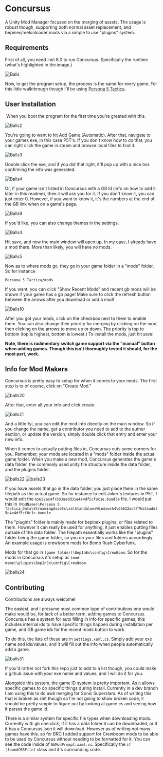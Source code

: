 # Concursus 

A Unity Mod Manager focused on the merging of assets. The usage is robust though, supporting both normal asset replacement, and bepinex/melonloader mods via a simple to use "plugins" system.





## Requirements

First of all, you need .net 6.0 to run Concursus. Specifically the runtime (what's highlighted in the image.)

![Balls](https://media.discordapp.net/attachments/831687902824103977/1187997971770507394/Screenshot_19.png?ex=6598ec54&is=65867754&hm=b50bbc05ce347efacc8b07be3d79b4121cb5c12f6ff3a48fd42403d8d1fa8cea&=&format=webp&quality=lossless)

Now, to get the program setup, the process is the same for every game. For this little walkthrough though I'll be using [Persona 5 Tactica](https://store.steampowered.com/app/2254740/Persona_5_Tactica/). 

## User Installation
‎ 
When you boot the program for the first time you're greeted with this.

![Balls2](https://media.discordapp.net/attachments/831687902824103977/1174951952501719082/Screenshot_276.png?ex=65697647&is=65570147&hm=00dc2b435462087b08f22c145c0fbad94896bf4aee2039ec704d1d5d64875642&=)

You're going to want to hit Add Game (Automatic). After that, navigate to your games exe, in this case P5T's. If you don't know how to do that, you can right click the game in steam and browse local files to find it. 

![Balls3](https://media.discordapp.net/attachments/831687902824103977/1174951952283598860/Screenshot_277.png?ex=65697646&is=65570146&hm=36bf0c2741dc9631e181e9342f9b6827f4d07fb2105b01b00722ff37b302dfdc&=&width=904&height=671)

Double click the exe, and if you did that right, it'll pop up with a nice box confirming the info was generated. 

![Balls4](https://media.discordapp.net/attachments/831687902824103977/1174951952069701652/Screenshot_278.png?ex=65697646&is=65570146&hm=1027060010efe1c15110ae0d4b8fbf53ffeda603a7cfd39537e2f1b6a546bbc0&=)

Or, if your game isn't listed in Concursus with a GB Id (info on how to add it later in this readme), then it will ask you for it. If you don't know it, you can just enter 0. However, if you want to know it, it's the numbers at the end of the GB link when on a game's page.

![Balls9](https://media.discordapp.net/attachments/831687902824103977/1188002932768124998/image.png?ex=6598f0f3&is=65867bf3&hm=af5facaf5e057f60b7901d51c59d983f548f1f452c8afb7e507af20722682df3&=&format=webp&quality=lossless)

If you'd like, you can also change themes in the settings.

![Balls4](https://camo.githubusercontent.com/068ce9f10009cddfd7aff429739b52696fbb1c5d6aef8b6e27e3dbfdd56f75f2/68747470733a2f2f6d656469612e646973636f72646170702e6e65742f6174746163686d656e74732f3833313638373930323832343130333937372f313136333736313935353931363439323832302f696d6167652e706e673f65783d36353430633063372669733d363532653462633726686d3d31666631303961623762386133623036333532363165666434623430323333383833393263633563363338373830323630656139323636316638383461336563263d)

Hit save, and now the main window will open up. In my case, I already have a mod there. More than likely, you will have no mods.

![Balls5](https://media.discordapp.net/attachments/831687902824103977/1174951951839019118/Screenshot_279.png?ex=65697646&is=65570146&hm=9538146a63348df1a3a3581cdfa4ebfc1b211b20e0a027ba6cad7ce3486c25cb&=&width=1245&height=671)

Now as to where mods go, they go in your game folder in a "mods" folder. So for instance

`Persona 5 Tactica/mods`

If you want, you can click "Show Recent Mods" and recent gb mods will be shown if your game has a gb page! Make sure to click the refresh button between the arrows after you download or add a mod! 

![Balls10](https://media.discordapp.net/attachments/831687902824103977/1188003794320113726/image.png?ex=6598f1c0&is=65867cc0&hm=1b783df53c9cd195ee89120b272208b88d5a87b84c8e5f03191d57214804df78&=&format=webp&quality=lossless&width=1252&height=671)

After you got your mods, click on the checkbox next to them to enable them. You can also change their priority for merging by clicking on the mod, then clicking on the arrows to move up or down. The priority is top to bottom (top is highest, bottom is lowest.) To install the mods, just hit save!

**Note, there is rudimentary switch game support via the "manual" button when adding games. Though this isn't thoroughly tested it should, for the most part, work.**


## Info for Mod Makers

Concursus is pretty easy to setup for when it comes to your mods. The first step is to of course, click on "Create Mod." 

![balls20](https://media.discordapp.net/attachments/831687902824103977/1188012697942507591/image.png?ex=6598fa0b&is=6586850b&hm=acceee20e1b70dc7aa6487cc1e1424dd297bdce3861779a49778a1d364331a31&=&format=webp&quality=lossless&width=1242&height=671)

After that, enter all your info and click create. 

![balls21](https://media.discordapp.net/attachments/831687902824103977/1188012813399113851/image.png?ex=6598fa26&is=65868526&hm=2a6e12ae00ccab920261c1e98fe6adb8053bdb84abad9b993f164ac9c1bc7e09&=&format=webp&quality=lossless)

And a little fyi, you can edit the mod info directly on the main window. So if you change the name, get a contributor you need to add to the author section, or update the version, simply double click that entry and enter your new info.

When it comes to actually putting files in, Concursus cuts some corners for you. Remember, your mods are located in a "mods" folder inside the actual game folder. When you make a new mod, Concursus generates the game's data folder, the commonly used unity file structure inside the data folder, and the plugins folder. 

![balls22](https://media.discordapp.net/attachments/831687902824103977/1188018688281022534/image.png?ex=6598ff9f&is=65868a9f&hm=52c1b546484d2fb71123d44939448770b2541d32cf7600b0c5d6e424343b7b8d&=&format=webp&quality=lossless)
![balls23](https://media.discordapp.net/attachments/831687902824103977/1188020344494239805/image.png?ex=6599012a&is=65868c2a&hm=338135b86153b063bab1277a79f729c9fce1c55ffec37b8ec56206ab275ecdac&=&format=webp&quality=lossless)

If you have assets that go in the data folder, you just place them in the same filepath as the actual game. So for instance to edit Joker's textures in P5T, I would edit the `65632ac4f7bb3aadd35e4e4df5cf8c1e.bundle` file. I would put this in `(ModName)\Persona 5 Tactica_Data\StreamingAssets\aa\StandaloneWindows64\65632ac4f7bb3aadd35e4e4df5cf8c1e.bundle`

The "plugins" folder is mainly made for bepinex plugins, or files related to them. However it can really be used for anything, it just enables putting files outside of the data folder. The filepath essentially works like the "plugins" folder being the game folder, so you do your files and folders accordingly. An example usage is crewboom mods for Bomb Rush Cyberfunk. 

Mods for that go in `(game folder)\BepInEx\config\CrewBoom`. So for the mods in Concursus it's setup as `(mod name)\plugins\BepInEx\config\CrewBoom`. 

![balls24](https://media.discordapp.net/attachments/831687902824103977/1188025337410506792/image.png?ex=659905d0&is=658690d0&hm=a0808e18fc5154b4e622639e5c85c17bbecff2c995dc3681cd46c85fd7c5872a&=&format=webp&quality=lossless)


## Contributing

Contributions are always welcome!

The easiest, and I presume most common type of contributions one would make would be, for lack of a better term, adding games to Concursus. Concursus has a system for auto filling in info for specific games, this includes internal ids to have specific things happen during installation per game, and GB game ids for the recent mods button to work. 

To do this, the lists of these are in `Settings.xaml.cs`. Simply add your exe name and ids/values, and it will fill out the info when people automatically add a game.

![balls31](https://media.discordapp.net/attachments/831687902824103977/1188030517644378232/image.png?ex=65990aa3&is=658695a3&hm=3186156b0a3c23c17ea9353c42f70ef552516a601ff324bbbe73f2616eb6bf19&=&format=webp&quality=lossless)

If you'd rather not fork this repo just to add to a list though, you could make a github issue with your exe name and values, and I will do it for you.

Alongside this system, the game ID system is pretty important. As it allows specific games to do specific things during install. Currently in a dev branch I am using this to do awb merging for Sonic Superstars. As of writing this that is broken as shit though so I'm not going to show broken code, it should be pretty simple to figure out by looking at game.cs and seeing how it parses the game id. 

There is a similar system for specific file types when downloading mods. Currently with gb one click, if it has a data folder it can be downloaded, or if it has a Concursus json it will download. However as of writing not many games have this, so for BRC I added support for Crewboom mods to be able to be used by Concursus without needing to be formatted for it. You can see the code inside of `GbModPrompt.xaml.cs`. Specifically the `if (foundCBBFile)` class and it's surrounding code. 



